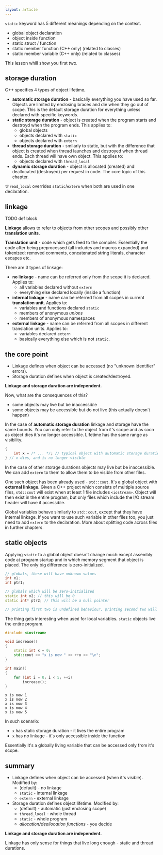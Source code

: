 ```yaml
---
layout: article
---
```


<div class="note warning">

`static` keyword has 5 different meanings depending on the context.

- global object declaration
- object inside function
- static struct / function
- static member function (C++ only) (related to classes)
- static member variable (C++ only) (related to classes)
</div>

This lesson whill show you first two.

## storage duration

C++ specifies 4 types of object lifetime.

- **automatic storage duration** - basically everything you have used so far. Objects are limited by enclosing braces and die when they go out of scope. This is the default storage duration for everything unless declared with specific keywords.
- **static storage duration** - object is created when the program starts and destroyd when the program ends. This applies to:
    - global objects
    - objects declared with `static`
    - objects declared with `extern`
- **thread storage duration** - smilarly to static, but with the difference that object is created when thread launches and destroyed when thread ends. Each thread will have own object. This applies to:
    - objects declared with `thread_local`
- **dynamic storage duration** - object is allocated (created) and deallocated (destroyed) per request in code. The core topic of this chapter.

<div class="note info">

`thread_local` overrides `static`/`extern` when both are used in one declaration.
</div>

## linkage

TODO def block

**Linkage** allows to refer to objects from other scopes and possibly other **translation units**.

**Translation unit** - code which gets feed to the compiler. Essentially the code after being preprocessed (all includes and macros expanded) and tokenized: removed comments, concatenated string literals, character escapes etc.

There are 3 types of linkage:

- **no linkage** - name can be referred only from the scope it is declared. Applies to:
    - all variables declared without `extern`
    - everything else declared locally (inside a function)
- **internal linkage** - name can be referred from all scopes in current **translation unit**. Applies to:
    - variables and functions declared `static`
    - members of anonymous *unions*
    - members of anonymous namespaces
- **external linkage** - name can be referred from all scopes in different translation units. Applies to:
    - variables declared `extern`
    - basically everything else which is not `static`.

## the core point

- Linkage defines when object can be accessed (no "unknown identifier" errors).
- Storage duration defines when object is created/destroyed.

**Linkage and storage duration are independent.**

Now, what are the consequences of this?
- some objects may live but be inaccessible
- some objects may be accessible but do not live (this actually doesn't happen)

In the case of **automatic storage duration** linkage and storage have the same bounds. You can only refer to the object from it's scope and as soon as object dies it's no longer accessible. Lifetime has the same range as visibility.

```c++
{
    int x = /* ... */; // typical object with automatic storage duration
} // x dies, and is no longer visible
```

In the case of other storage durations objects may live but be inaccessible. We can add `extern` to them to allow them to be visible from other files.

One such object has been already used - `std::cout`. It's a global object with **external linkage**. Given a C++ project which consists of multiple source files, `std::cout` will exist when at least 1 file includes `<iostream>`. Object will then exist in the entire program, but only files which include the I/O stream header will have it accessible.

Global variables behave similarly to `std::cout`, except that they have internal linkage. If you want to use such variable in other files too, you just need to add `extern` to the declaration. More about splitting code across files in further chapters.

## static objects

Applying `static` to a global object doesn't change much except assembly code at program startup and in which memory segment that object is placed. The only big difference is zero-initialized.

```c++
// globals, these will have unknown values
int x1;
int ptr1;

// globals which will be zero-initialized
static int x2; // this will be 0
static int* ptr2; // this will be a null pointer

// printing first two is undefined behaviour, printing second two will yield 0s
```

The thing gets interesting when used for local variables. `static` objects live the entire program.

```c++
#include <iostream>

void increase()
{
    static int x = 0;
    std::cout << "x is now " << ++x << "\n";
}

int main()
{
    for (int i = 0; i < 5; ++i)
        increase();
}
```

~~~
x is now 1
x is now 2
x is now 3
x is now 4
x is now 5
~~~

In such scenario:
- `x` has static storage duration - it lives the entire program
- `x` has no linkage - it's only accessible inside the function

Essentially it's a globally living variable that can be accessed only from it's scope.

## summary

- Linkage defines when object can be accessed (when it's visible). Modified by:
    - (default) - no linkage
    - `static` - internal linkage
    - `extern` - external linkage
- Storage duration defines object lifetime. Modified by:
    - (default) - automatic (just enclosing scope)
    - `thread_local` - whole thread
    - `static` - whole program
    - *allocation/deallocation functions* - you decide

**Linkage and storage duration are independent.**

Linkage has only sense for things that live long enough - static and thread durations.
